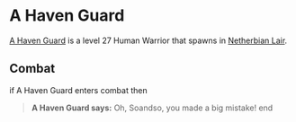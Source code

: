 # A Haven Guard



[A Haven Guard](/npc/161064) is a level 27 Human Warrior that spawns in [Netherbian Lair](/zone/161).



## Combat

if A Haven Guard enters combat  then


>**A Haven Guard says:** Oh, Soandso, you made a big mistake!
end
